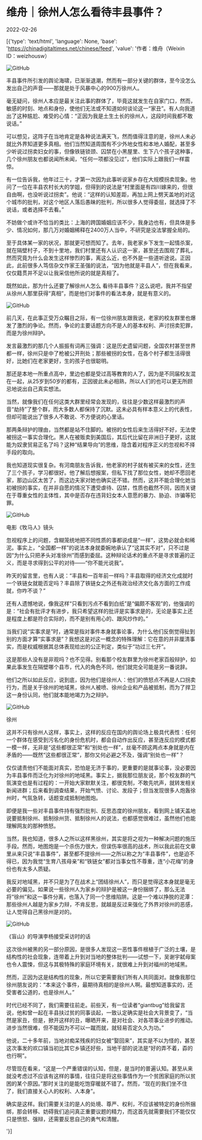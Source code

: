 # 维舟｜徐州人怎么看待丰县事件？

2022-02-26

[{'type': 'text/html', 'language': None, 'base': 'https://chinadigitaltimes.net/chinese/feed', 'value': '作者：维舟（Weixin ID：weizhousw）

![GitHub](https://chinadigitaltimes.net/chinese/files/2022/02/post-677487-621a049f4fb8f.)

丰县事件所引发的舆论海啸，已渐渐退潮，然而有一部分关键的群体，至今没怎么发出自己的声音——那就是处于风暴中心的900万徐州人。

毫无疑问，徐州人本应是最关注此事的群体了，毕竟这就发生在自家门口，然而，敏感的时刻、地点和身份，使他们无法或不知道如何谈论这一“家丑”。有人向我道出了这种尴尬、难受的心情：“正因为我是土生土长的徐州人，这段时间我都不敢说话。”

可以想见，这阵子在当地肯定是各种说法满天飞，然而值得注意的是，徐州人未必就比外界知道更多真相。他们当然知道周围有不少外地女性和本地人婚配，甚至多少听说过拐卖妇女的事，但像铁链锁颈、囚禁在小黑屋里、生下八个孩子这种事，几个徐州朋友也都说闻所未闻，“任何一项都没见过”，他们实际上跟我们一样震惊。

有一位告诉我，他年过三十，才第一次因为此事听说家乡存在大规模拐卖现象。他问了一位在丰县农村长大的学姐，但得到的说法是“村里面是有四川嫁来的，但很自由啊，也没听说过拐卖”。他说：“这样的认知差距，再加上网上劈天盖地的对这个城市的批判，对这个地区人落后愚昧的批判，所以很多人觉得委屈，就选择了不说话，或者选择不去看。”

不妨做个或许不恰当的类比：上海的跨国婚姻应该不少，我身边也有，但具体是多少、情况如何，那几万对婚姻稀释在2400万人当中，不研究是没法掌握全局的。

至于具体某一家的状况，那就更可想而知了。去年，我老家乡下发生一起情杀案，就在隔壁村子，不到十里地，我们村里还有人认识这一家，甚至还去围观了葬礼，然而究竟为什么会发生这样惨烈的事，离这么近，也不外是一些道听途说。正因此，此前很多人笃信杂文作家王圣强的说法，“因为他就是丰县人”，但在我看来，仅仅籍贯并不足以让我采信他所说的就是真相了。

既然如此，那为什么还要了解徐州人怎么 看待丰县事件？这么说吧，我并不指望从徐州人那里获得“真相”，而是他们对事件的看法本身，就是有意义的。

![GitHub](https://chinadigitaltimes.net/chinese/files/2022/02/post-677487-621a049f59f39.)

前几天，在此事正受万众瞩目之际，有一位徐州朋友跟我说，老家的校友群里也爆发了激烈的争论。然而，争论的主要话题方向不是人的基本权利、声讨拐卖犯罪，而是为徐州辩护。

发言最激烈的那几个人振振有词再三强调：这是历史遗留问题，全国农村甚至世界都一样，徐州只是中了枪被公开刑处；那些被拐的女性，在各个村子都生活得很好，比她们在老家更好，生的孩子也很聪明。

那还是本地一所重点高中，里边也都是受过高等教育的人了，因为是不同届校友混在一起，从25岁到50岁的都有，正因彼此未必相熟，所以人们的也可以更无所顾忌地说出自己真实想法。

当然，就像我们在任何这类大群里经常会发现的，往往是少数这样最激烈的声音“劫持”了整个群，而大多数人都保持了沉默。这未必具有样本意义上的代表性，但却可能说出了很多人不敢说、不方便说的心里话。

那两条辩护的理由，当然都是站不住脚的。被拐的女性后来生活得好不好，无法使被拐这一事实合理化。黑人在被贩卖到美国后，其后代比留在非洲日子更好，这就能为奴隶贸易正名了吗？这种“结果导向”的思维，隐含着对程序正义的忽视和不择手段的取向。

我也知道现实很复杂。有河南朋友告诉我，他老家的村子就有被买来的女性，还生了三个孩子，学习都很好。他了解后想报案，但私下找了那位女性，她却不愿回老家，那边山区太苦了，而这边夫家对她也确实还不错。然而，这并不能合理化她当初被拐的事实，在并非自愿的情况下遭受虐待、囚禁，性质也截然不同，因而关键在于尊重女性的主体性，其中是否存在违背妇女本人意愿的暴力、胁迫、诈骗等犯罪。

![GitHub](https://chinadigitaltimes.net/chinese/files/2022/02/post-677487-621a049f61040.)

电影《牧马人》镜头

忽视程序上的问题，含糊笼统地把不同性质的事都说成是“一样”，这势必就会和稀泥。事实上，“全国都一样”的说法本身就委婉地承认了“这其实不对”，只不过是因“为什么只把矛头对准徐州”而感到委屈。这种辩论话术的重点不是寻求普遍的正义，而是寻求得到公平的对待——“你不能光说我”。

昨天的留言里，也有人说：“丰县和一百年前一样吗？丰县取得的经济文化成就时一个铁链女就能否定吗？丰县除了铁链女之外还有政治经济文化各方面的工作成就，你咋不谈？”

还有人遗憾地说，像我这样“只看到污点不看到白纸”是“偏颇不客观”的，他强调的是：“社会有批评才有进步，我只希望这样的批评是实事求是的，无论是事实上还是程度上都是符合实际的，而不是别有用心的、跟风炒作的。”

当我们说“实事求是”时，通常是指对事件本身就事论事，为什么他们反倒觉得扯到别的方面才算“实事求是”？我想这是对这一概念的特殊理解：它在意的并非厘清事实，而是权威根据其总体表现给出的公正判定，类似于“功过三七开”。

这是那些人没有是非观吗？也不见得。别看那个校友群里为徐州老家百般辩护，如果此事发生在隔壁哪个县市，代入的角色不同，他们就完全可能是另一番说辞。

他们之所以如此反应，说到底，因为他们是徐州人：他们的愤怒点不再是人口拐卖行为，而是关于徐州的地域黑，徐州人被喷、徐州企业和产品被抵制，而为了捍卫这一身份认同，他们就本能地竭力为之辩护。

![GitHub](https://chinadigitaltimes.net/chinese/files/2022/02/post-677487-621a049f71670.png)

徐州

这并不只有徐州人这样，事实上，这样的反应在国内的舆论场上极具代表性：任何一个群体在感受到污名化的身份危机时，都会自动作出反应，甚至连反应的模式都一模一样，无非是“这些都很正常”和“别处也一样”，丝毫不顾这两点本身就是内在矛盾的——既然“这些都很正常”，那你又何必避之不及，强调“别处也一样”？

仅仅谴责他们不能面对真实，恐怕是无济于事的，更重要的是就事论事，没必要因为丰县事件而泛化为对徐州的地域黑。事实上，据我那位朋友说，那个校友群的气氛演变也是有过程的：一开始大家默默关注，都很克制，不敢先吭声，就转发相关新闻进群；后来看到调查结果，开始气愤、讨论、发段子；但当发现很多人炮轰徐州时，气氛急转，话题变成抵制地图炮。

即便是我一些对丰县事件持有强烈批判、反思态度的徐州朋友，看到网上铺天盖地说要抵制徐州、抵制徐州货、抵制徐州人的说法，也都感觉很难过，虽然他们也能理解网友的那种愤怒。

当然，我也知道，很多人之所以这样黑徐州，其实是将之视为一种解决问题的施压手段。然而，地图炮是一个杀伤力很大，但误伤率很高的战术，所以我此前在文章里从来只说“丰县事件”，甚至都不提徐州——之所以称之为“丰县事件”，也是迫不得已，因为我觉“生育八孩母亲”和“铁链女”都对当事女性不尊重，连“小花梅”的身份也有太多人质疑。

我反对地域黑，并不只是为了在战术上“团结徐州人”，而只是觉得这本身就是毫无必要的偏见。如果说一些徐州人为家乡的辩护是被这一身份捆绑了，那么无法将“徐州”和这一事件分离，也落入了同一个思维陷阱。这是一个难以挣脱的泥潭：那些徐州人越是为家乡力辩，不肯反思，就越是反过来强化了外界对徐州的恶感，让人觉得自己黑徐州是对的。

![GitHub](https://chinadigitaltimes.net/chinese/files/2022/02/post-677487-621a049f797e5.)

《盲山》的导演李杨接受采访时的话

这次徐州被黑的另一部分原因，是很多人发现这一恶性事件根植于广泛的土壤，是结构性的社会现象，连带着上升到对当地的整体批判——试想一下，吴谢宇弑母案也令人震悚，但这与其极特殊的家庭环境有关，就很难上升到对福州的地域黑。

然而，正因为这是结构性的现象，所以它更需要我们所有人共同面对。就像我那位徐州朋友说的：“本来这个事件，最期待真相的是徐州人啊。最想知道事实的，还受害者公道的，也是徐州人。”

时代已经不同了，我们需要往前走。前些天，有一位读者“giantbug”给我留言说，他和曾一起在丰县扶过贫的同事谈起，一致认定确实是社会大背景变了，“当然是家丑，但是，掀开这样的丑，曝晒开来，是对社会、对各项事业进步的推动。进步当然很难，但不能因为不可以一蹴而就，就轻易否定久久为功。”

他说，二十多年前，当地对痴呆残疾的妇女被“娶回来”，其实是不以为怪的，甚至这次事发的欢口镇当初比其它乡镇还好些，当地干部的说法是“好的弄不着，孬的也行啊”。

尽管现在看来，“这是一个严重错误的认知，但是，是当时的普遍认知。甚至从来就没考虑过不应该有这样的事情，往往只是将这些事情作为一个贫困家庭的所以贫困的某个原因。”那时关注的是能吃饱穿暖就不错了。然而，“现在的我们坐不住了，我们直接关心人的权利、人本身”。

确实是这样。我们需要关注的是人的处境、尊严、权利，不应该被特定的身份所捆绑，那会转移、妨碍我们追问真正重要议题的精力，而这首先就需要我们不能仅仅只是愤怒、强辩，还需要反思自己的勇气和清醒。











'}]